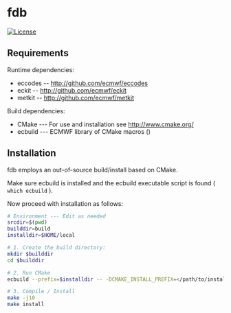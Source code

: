 fdb
===

[![License](https://img.shields.io/badge/License-Apache%202.0-blue.svg)](https://github.com/ecmwf/fdb/blob/develop/LICENSE)

Requirements
------------

Runtime dependencies:

- eccodes -- http://github.com/ecmwf/eccodes
- eckit -- http://github.com/ecmwf/eckit
- metkit -- http://github.com/ecmwf/metkit

Build dependencies:

- CMake --- For use and installation see http://www.cmake.org/
- ecbuild --- ECMWF library of CMake macros ()

Installation
------------

fdb employs an out-of-source build/install based on CMake.

Make sure ecbuild is installed and the ecbuild executable script is found ( `which ecbuild` ).

Now proceed with installation as follows:

```bash
# Environment --- Edit as needed
srcdir=$(pwd)
builddir=build
installdir=$HOME/local  

# 1. Create the build directory:
mkdir $builddir
cd $builddir

# 2. Run CMake
ecbuild --prefix=$installdir -- -DCMAKE_INSTALL_PREFIX=</path/to/installations> $srcdir

# 3. Compile / Install
make -j10
make install
```
